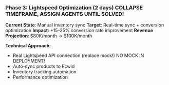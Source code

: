 ### **Phase 3: Lightspeed Optimization (2 days)** COLLAPSE TIMEFRAME, ASSIGN AGENTS UNTIL SOLVED!

**Current State**: Manual inventory sync
**Target**: Real-time sync + conversion optimization
**Impact**: +15-25% conversion rate improvement
**Revenue Projection**: $80K/month → $100K/month

**Technical Approach**:
- Real Lightspeed API connection (replace mock!) NO MOCK IN DEPLOYMENT!
- Auto-sync products to Ecwid
- Inventory tracking automation
- Performance optimization
